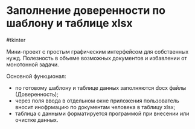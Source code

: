 # Заполнение доверенности по шаблону и таблице xlsx
#tkinter

Мини-проект с простым графическим интерфейсом для собственных нужд.
  Полезность в объеме возможных документов и избавлении от монотонной задачи.

Основной функционал:
- по готовому шаблону и таблице данных заполняются docx файлы (Доверенность);
- через поля ввода в отдельном окне приложения пользователь вносит инофрмацию по документам человека в таблицу xlsx;
- таблица с данными форматируется программой при внесении или очистке данных.

